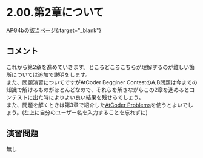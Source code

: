 # 2.00.第2章について

[APG4bの該当ページ](https://atcoder.jp/contests/APG4b/tasks/APG4b_q){:target="_blank"}

## コメント

これから第2章を進めていきます。ところどころこちらが理解するのが難しい箇所については追加で説明をします。  
また、問題演習についてですがAtCoder Begginer ContestのA,B問題は今までの知識で解けるものがほとんどなので、それらを解きながらこの2章を進めるとコンテストに出た時によりよい良い結果を残せるでしょう。  
また、問題を解くときは第3章で紹介した[AtCoder Problems](https://kenkoooo.com/atcoder/#/table)を使うとよいでしょう。(左上に自分のユーザー名を入力することを忘れずに)

## 演習問題

無し

